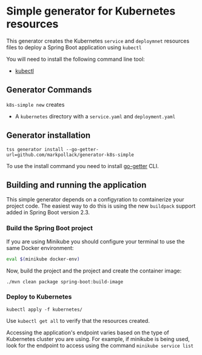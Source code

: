 # Simple generator for Kubernetes resources

This generator creates the Kubernetes `service` and `deploymnet` resources files to deploy a Spring Boot application using `kubectl`

You will need to install the following command line tool:

* [kubectl](https://kubernetes.io/docs/tasks/tools/install-kubectl/)


## Generator Commands

`k8s-simple new` creates

* A `kubernetes` directory with a `service.yaml` and `deployment.yaml`


## Generator installation

```
tss generator install --go-getter-url=github.com/markpollack/generator-k8s-simple
```

To use the install command you need to install [go-getter](https://github.com/hashicorp/go-getter#installation-and-usage) CLI.

## Building and running the application

This simple generator depends on a configyration to comtainerize your project code. The easiest way to do this is using the new `buildpack` support added in Spring Boot version 2.3.

### Build the Spring Boot project

If you are using Minikube you should configure your terminal to use the same Docker environment:

```bash
eval $(minikube docker-env)
```

Now, build the project and the project and create the container image:

```
./mvn clean package spring-boot:build-image
```

### Deploy to Kubernetes

```
kubectl apply -f kubernetes/
```

Use `kubectl get all` to verify that the resources created.

Accessing the application's endpoint varies based on the type of Kubernetes cluster you are using.  For example, if minikube is being used, look for the endpoint to access using the command `minikube service list`
